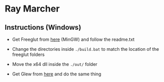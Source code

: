 # Ray Marcher

## Instructions (Windows)
- Get Freeglut from [here](https://www.transmissionzero.co.uk/software/freeglut-devel/) (MinGW) and follow the readme.txt
- Change the directories inside ``./build.bat`` to match the location of the freeglut folders
- Move the x64 dll inside the ``./out/`` folder

- Get Glew from [here](http://glew.sourceforge.net/basic.html) and do the same thing